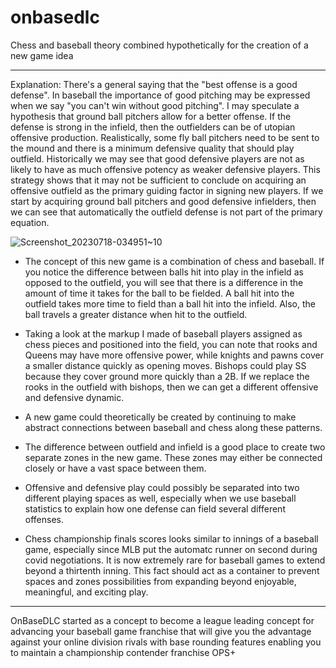 # onbasedlc
Chess and baseball theory combined hypothetically for the creation of a new game idea
________
Explanation:
There's a general saying that the "best offense is a good defense".
In baseball the importance of good pitching may be expressed when we say "you can't win
without good pitching".
I may speculate a hypothesis that ground ball pitchers allow for a better offense. If the defense
is strong in the infield, then the outfielders can be of utopian offensive production. Realistically,
some fly ball pitchers need to be sent to the mound and there is a minimum defensive quality
that should play outfield. Historically we may see that good defensive players are not as likely to
have as much offensive potency as weaker defensive players. This strategy shows that it may
not be sufficient to conclude on acquiring an offensive outfield as the primary guiding factor in
signing new players. If we start by acquiring ground ball pitchers and good defensive infielders,
then we can see that automatically the outfield defense is not part of the primary equation.

![Screenshot_20230718-034951~10](https://github.com/eeshvardasikcm/onbasedlc/assets/96601374/2e23096a-d0da-422a-9f71-33a530c415cd)

- The concept of this new game is a combination of chess and baseball. If you notice the difference between balls hit into play in the infield as opposed to the outfield, you will see that there is a difference in the amount of time it takes for the ball to be fielded. A ball hit into the outfield takes more time to field than a ball hit into the infield. Also, the ball travels a greater distance when hit to the outfield.

- Taking a look at the markup I made of baseball players assigned as chess pieces and positioned into the field, you can note that rooks and Queens may have more offensive power, while knights and pawns cover a smaller distance quickly as opening moves. Bishops could play SS because they cover ground more quickly than a 2B. If we replace the rooks in the outfield with bishops, then we can get a different offensive and defensive dynamic.

- A new game could theoretically be created by continuing to make abstract connections between baseball and chess along these patterns.

- The difference between outfield and infield is a good place to create two separate zones in the new game. These zones may either be connected closely or have a vast space between them.

- Offensive and defensive play could possibly be separated into two different playing spaces as well, especially when we use baseball statistics to explain how one defense can field several different offenses.

- Chess championship finals scores looks similar to innings of a baseball game, especially since MLB put the automatc runner on second during covid negotiations. It is now extremely rare for baseball games to extend beyond a thirtenth inning. This fact should act as a container to prevent spaces and zones possibilities from expanding beyond enjoyable, meaningful, and exciting play.
  
_____

OnBaseDLC started as a concept to become a league leading concept for advancing your baseball game franchise that will give you the advantage against your online division rivals with base rounding features enabling you to maintain a championship contender franchise OPS+
